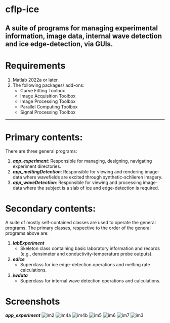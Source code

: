 # cflp-ice
A suite of programs for managing experimental information, image data, internal wave detection and ice edge-detection, via GUIs.
---
# Requirements
 1. Matlab 2022a or later.
 2. The following packages/ add-ons:
	- Curve Fitting Toolbox
	- Image Acquisition Toolbox
	- Image Processing Toolbox
	- Parallel Computing Toolbox
	- Signal Processing Toolbox
	
---
# Primary contents:
There are three general programs:
 1. _**app_experiment**_:
		Responsible for managing, designing, navigating experiment directories.
 2. _**app_meltingDetection**_:
		Responsible for viewing and rendering image-data where wavefields are excited through synthetic-schlieren imagery.
 3. _**app_waveDetection**_:
		Responsible for viewing and processing image-data where the subject is a slab of ice and edge-detection is required.

# Secondary contents:
A suite of mostly self-contained classes are used to operate the general programs. The primary classes, respective to the order of the general programs above are:
 1. _**labExperiment**_
	- Skeleton class containing basic laboratory information and records (e.g., densimeter and conductivity-temperature probe outputs).
 2. _**edIce**_
	- Superclass for ice edge-detection operations and melting rate calculations.
 3. _**iwdata**_
	- Superclass for internal wave detection operations and calculations.

# Screenshots
_**app_experiment**_
![im2](https://github.com/sweetjim/cflp-ice/assets/60765374/695e8baf-ec8c-4842-a883-36d56120e04c)
![im4a](https://github.com/sweetjim/cflp-ice/assets/60765374/da7d7bdb-64de-4e41-8643-acd85eba88ef)
![im4b](https://github.com/sweetjim/cflp-ice/assets/60765374/66271d55-0fa2-4613-bb07-f8bc73fbca62)
![im5](https://github.com/sweetjim/cflp-ice/assets/60765374/ff33eff3-eb8f-48e8-933c-1c4d263689ed)
![im6](https://github.com/sweetjim/cflp-ice/assets/60765374/405a1f65-80ac-4bee-a13a-695622db6b94)
![im7](https://github.com/sweetjim/cflp-ice/assets/60765374/87c76d78-e3d8-4bf0-adec-6da7e0fc2a25)
![im3](https://github.com/sweetjim/cflp-ice/assets/60765374/3c86cebd-a215-4b91-9dc1-ae2f9081754e)	